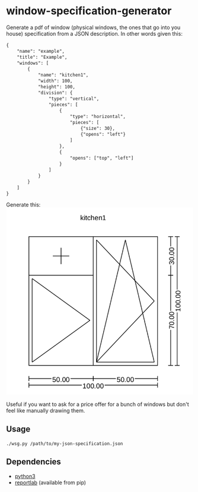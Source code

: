 # window-specification-generator

Generate a pdf of window (physical windows, the ones that go into you house) specification from a JSON description.
In other words given this:
```
{
    "name": "example",
    "title": "Example",
    "windows": [
        {
            "name": "kitchen1",
            "width": 100,
            "height": 100,
            "division": {
                "type": "vertical",
                "pieces": [
                    {
                        "type": "horizontal",
                        "pieces": [
                            {"size": 30},
                            {"opens": "left"}
                        ]
                    },
                    {
                        "opens": ["top", "left"]
                    }
                ]
            }
        }
    ]
}
 ```

Generate this:
![screenshot-example](./screenshot-example.png)

Useful if you want to ask for a price offer for a bunch of windows but don't feel like manually drawing them.

## Usage

```
./wsg.py /path/to/my-json-specification.json
```

## Dependencies

* [python3](https://www.python.org/)
* [reportlab](http://www.reportlab.com/) (available from pip)
